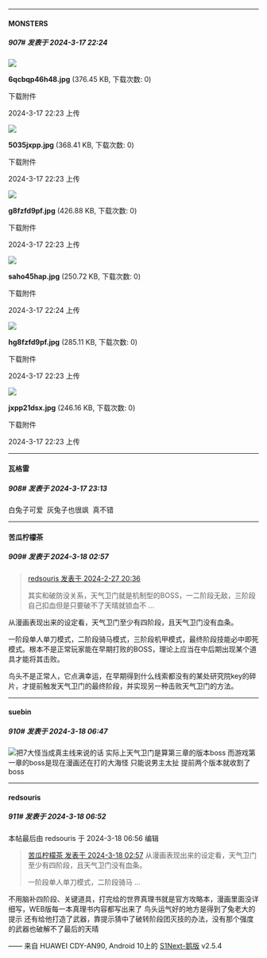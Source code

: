 ﻿
*****

####  MONSTERS  
##### 907#       发表于 2024-3-17 22:24

<img src="https://img.saraba1st.com/forum/202403/17/222346vrf4g9l9vlbhhuh5.jpg" referrerpolicy="no-referrer">

<strong>6qcbqp46h48.jpg</strong> (376.45 KB, 下载次数: 0)

下载附件

2024-3-17 22:23 上传

<img src="https://img.saraba1st.com/forum/202403/17/222350nbzw2tcrty2cc2t7.jpg" referrerpolicy="no-referrer">

<strong>5035jxpp.jpg</strong> (368.41 KB, 下载次数: 0)

下载附件

2024-3-17 22:23 上传

<img src="https://img.saraba1st.com/forum/202403/17/222352ny29f52owo95z48g.jpg" referrerpolicy="no-referrer">

<strong>g8fzfd9pf.jpg</strong> (426.88 KB, 下载次数: 0)

下载附件

2024-3-17 22:23 上传

<img src="https://img.saraba1st.com/forum/202403/17/222403ukwwnnswztim7rat.jpg" referrerpolicy="no-referrer">

<strong>saho45hap.jpg</strong> (250.72 KB, 下载次数: 0)

下载附件

2024-3-17 22:24 上传

<img src="https://img.saraba1st.com/forum/202403/17/222355eitk67cz4lf7jii6.jpg" referrerpolicy="no-referrer">

<strong>hg8fzfd9pf.jpg</strong> (285.11 KB, 下载次数: 0)

下载附件

2024-3-17 22:23 上传

<img src="https://img.saraba1st.com/forum/202403/17/222359ky370r9aw3w7uruw.jpg" referrerpolicy="no-referrer">

<strong>jxpp21dsx.jpg</strong> (246.16 KB, 下载次数: 0)

下载附件

2024-3-17 22:23 上传


*****

####  瓦格雷  
##### 908#       发表于 2024-3-17 23:13

白兔子可爱  灰兔子也很飒  真不错


*****

####  苦瓜柠檬茶  
##### 909#       发表于 2024-3-18 02:57

<blockquote><a href="httphttps://bbs.saraba1st.com/2b/forum.php?mod=redirect&amp;goto=findpost&amp;pid=64085543&amp;ptid=2079854" target="_blank">redsouris 发表于 2024-2-27 20:36</a>

其实和破防没关系，天气卫门就是机制型的BOSS，一二阶段无敌，三阶段自己扣血但是只要破不了天晴就锁血不 ...</blockquote>
从漫画表现出来的设定看，天气卫门至少有四阶段，且天气卫门没有血条。

一阶段单人单刀模式，二阶段骑马模式，三阶段机甲模式，最终阶段技能必中即死模式。根本不是正常玩家能在早期打败的BOSS，理论上应当在中后期出现某个道具才能将其击败。

鸟头不是正常人，它点满幸运，在早期得到什么线索都没有的某处研究院key的碎片，才提前触发天气卫门的最终阶段，并实现另一种击败天气卫门的方法。


*****

####  suebin  
##### 910#       发表于 2024-3-18 06:47

<img src="https://static.saraba1st.com/image/smiley/face2017/066.png" referrerpolicy="no-referrer">把7大怪当成真主线来说的话 实际上天气卫门是算第三章的版本boss 而游戏第一章的boss是现在漫画还在打的大海怪 只能说男主太扯 提前两个版本就收割了boss


*****

####  redsouris  
##### 911#       发表于 2024-3-18 06:52

 本帖最后由 redsouris 于 2024-3-18 06:56 编辑 
<blockquote><a href="httphttps://bbs.saraba1st.com/2b/forum.php?mod=redirect&amp;goto=findpost&amp;pid=64285161&amp;ptid=2079854" target="_blank">苦瓜柠檬茶 发表于 2024-3-18 02:57</a>
从漫画表现出来的设定看，天气卫门至少有四阶段，且天气卫门没有血条。

一阶段单人单刀模式，二阶段骑马 ...</blockquote>
不用脑补四阶段、关键道具，打完给的世界真理书就是官方攻略本，漫画里面没详细写，WEB版每一本真理书内容都写出来了
鸟头运气好的地方是得到了兔老大的提示
还有给他打造了武器，靠提示猜中了破转阶段团灭技的办法，没有那个强度的武器也破解不了最后的天晴

—— 来自 HUAWEI CDY-AN90, Android 10上的 [S1Next-鹅版](https://github.com/ykrank/S1-Next/releases) v2.5.4

